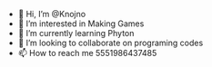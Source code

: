 - 👋 Hi, I’m @Knojno
- 👀 I’m interested in Making Games
- 🌱 I’m currently learning Phyton 
- 💞️ I’m looking to collaborate on programing codes
- 📫 How to reach me 5551986437485

<!---
Knojno/Knojno is a ✨ special ✨ repository because its `README.md` (this file) appears on your GitHub profile.
You can click the Preview link to take a look at your changes.
--->

